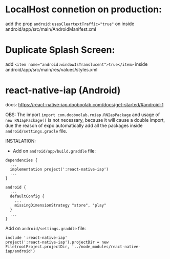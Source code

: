 # LocalHost connetion on production:

add the prop `android:usesCleartextTraffic="true"` on <application /> inside android/app/src/main/AndroidManifest.xml

# Duplicate Splash Screen:

add `<item name="android:windowIsTranslucent">true</item>` inside android/app/src/main/res/values/styles.xml

# react-native-iap (Android)

docs: https://react-native-iap.dooboolab.com/docs/get-started/#android-1

OBS: The import `import com.dooboolab.rniap.RNIapPackage` and usage of `new RNIapPackage()` is not necessary, because it will cause a double import, due the reason of expo automatically add all the packages inside `android/settings.gradle` file.

INSTALATION:

- Add on `android/app/build.graddle` file:

```
dependencies {
  ...
  implementation project(':react-native-iap')
  ...
}
```
```
android {
  ...
  defaultConfig {
    ...
    missingDimensionStrategy "store", "play"
  }
  ...
}
```

Add on `android/settings.graddle` file:

```
include ':react-native-iap'
project(':react-native-iap').projectDir = new File(rootProject.projectDir, '../node_modules/react-native-iap/android')
```